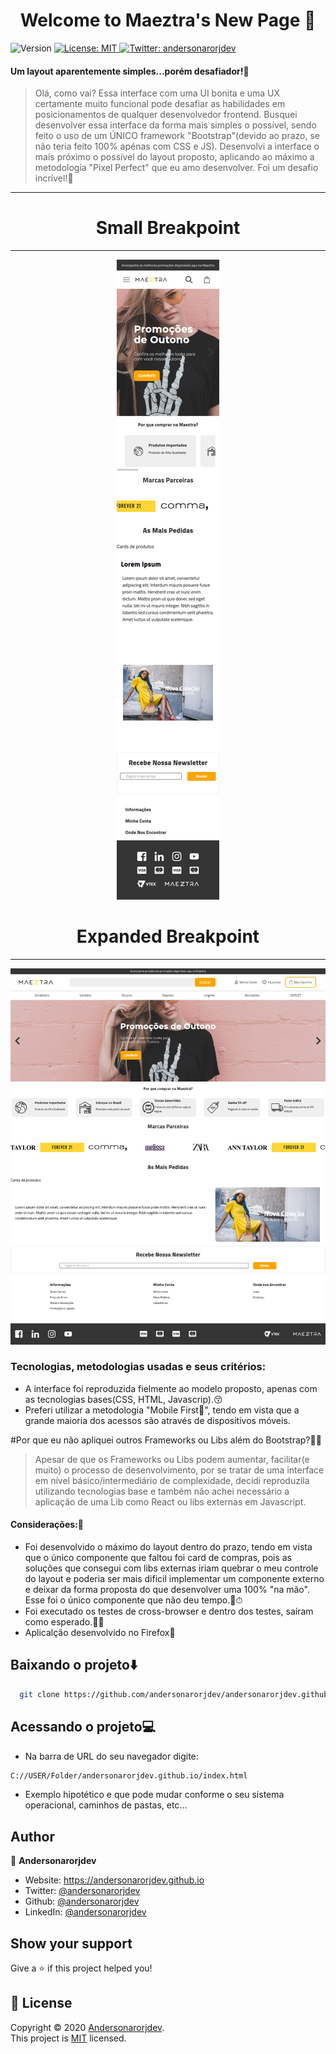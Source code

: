 <h1 align="center">Welcome to Maeztra's New Page 👋</h1>
<p>
  <img alt="Version" src="https://img.shields.io/badge/version-0.1.0-blue.svg?cacheSeconds=2592000" />
  <a href="LICENSE" target="_blank">
    <img alt="License: MIT" src="https://img.shields.io/badge/License-MIT-yellow.svg" />
  </a>
  <a href="https://twitter.com/andersonarorjdev" target="_blank">
    <img alt="Twitter: andersonarorjdev" src="https://img.shields.io/twitter/follow/andersonarrjdev.svg?style=social" />
  </a>
</p>


<h4>Um layout aparentemente simples...porém desafiador!🧐</h4>

>Olá, como vai?
  Essa interface com uma UI bonita e uma UX certamente muito funcional pode desafiar as habilidades em posicionamentos de qualquer desenvolvedor frontend.
  Busquei desenvolver essa interface da forma mais simples o possível, sendo feito o uso de um ÚNICO framework "Bootstrap"(devido ao prazo, se não teria feito 100% apénas com CSS e JS).
  Desenvolvi a interface o mais próximo o possível do layout proposto, aplicando ao máximo a metodologia "Pixel Perfect" que eu amo desenvolver. Foi um desafio incrível!🚀

***


 <h1 align="center">Small Breakpoint</h1>

 ***
<p align="center">
  <img  src="./Screen/Mobile.png"/>
</p>

  <h1 align="center">Expanded Breakpoint</h1>

 ***
<p align="center">
  <img  src="./Screen/Desktop.png"  />
</p>

### Tecnologias, metodologias usadas e seus critérios:
- A interface foi reproduzida fielmente ao modelo proposto, apenas com as tecnologias bases(CSS, HTML, Javascrip).😚
- Preferi utilizar a metodologia "Mobile First📲", tendo em vista que a grande maioria dos acessos são através de dispositivos móveis.

#Por que eu não apliquei outros Frameworks ou Libs além do Bootstrap?🤔🤫
>Apesar de que os Frameworks ou Libs podem aumentar, facilitar(e muito) o processo de desenvolvimento, por se tratar de uma interface em nível básico/intermediário de complexidade, decidi reproduzila utilizando tecnologias base e também não achei necessário a aplicação de uma Lib como React ou libs externas em Javascript.

#### Considerações:🥺
- Foi desenvolvido o máximo do layout dentro do prazo, tendo em vista que o único componente que faltou foi card de compras, pois as soluções que consegui com libs externas iriam quebrar o meu controle do layout e poderia ser mais dificil implementar um componente externo e deixar da forma proposta do que desenvolver uma 100% "na mão". Esse foi o único componente que não deu tempo.🤞⏱
- Foi executado os testes de cross-browser e dentro dos testes, saíram como esperado.🙆🏽
- Aplicalção desenvolvido no Firefox🦊
## Baixando o projeto⬇️
```sh
  git clone https://github.com/andersonarorjdev/andersonarorjdev.github.io.git
```

## Acessando o projeto💻
- Na barra de URL do seu navegador digite:
```sh
C://USER/Folder/andersonarorjdev.github.io/index.html
``` 
- Exemplo hipotético e que pode mudar conforme o seu sistema operacional, caminhos de pastas, etc...
## Author

👤 **Andersonarorjdev**

* Website: https://andersonarorjdev.github.io
* Twitter: [@andersonarorjdev](https://twitter.com/andersonarorjdev)
* Github: [@andersonarorjdev](https://github.com/andersonarorjdev)
* LinkedIn: [@andersonarorjdev](https://linkedin.com/in/andersonarorjdev)

## Show your support

Give a ⭐️ if this project helped you!

## 📝 License

Copyright © 2020 [Andersonarorjdev](https://github.com/andersonarorjdev).<br />
This project is [MIT](LICENSE) licensed.